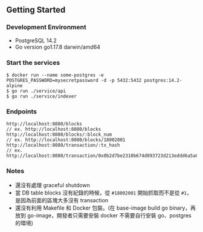## Getting Started

### Development Environment

- PostgreSQL 14.2 
- Go version go1.17.8 darwin/amd64

### Start the services

```
$ docker run --name some-postgres -e POSTGRES_PASSWORD=mysecretpassword -d -p 5432:5432 postgres:14.2-alpine
$ go run ./service/api
$ go run ./service/indexer
```

### Endpoints

```
http://localhost:8080/blocks
// ex. http://localhost:8080/blocks
http://localhost:8080/blocks/:block_num
// ex. http://localhost:8080/blocks/18002001
http://localhost:8080/transaction/:tx_hash
// ex. http://localhost:8080/transaction/0x0b2d7be2310b674d093723d213eddd6a5a8e729d0d216e63714f56965b421a76
```


### Notes
- 還沒有處理 graceful shutdown
- 當 DB table blocks 沒有紀錄的時候，從 `#18002001` 開始抓取而不是從 `#1`，是因為前面的區塊大多沒有 transaction 
- 還沒有利用 Makefile 和 Docker 包裝。(在 base-image build go binary，再放到 go-image，開發者只需要安裝 docker 不需要自行安裝 go、postgres 的環境)